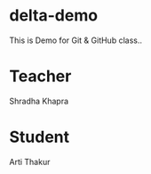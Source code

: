 # delta-demo
This is Demo for Git &amp; GitHub class..

# Teacher
Shradha Khapra

# Student 
Arti Thakur